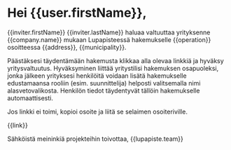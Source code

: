 # Hei {{user.firstName}},

{{inviter.firstName}} {{inviter.lastName}} haluaa valtuuttaa yrityksenne {{company.name}} mukaan Lupapisteessä hakemukselle {{operation}} osoitteessa {{address}}, {{municipality}}.

Päästäksesi täydentämään hakemusta klikkaa alla olevaa linkkiä ja hyväksy yritysvaltuutus. Hyväksyminen liittää yritystilisi hakemuksen osapuoleksi, jonka jälkeen yrityksesi henkilöitä voidaan lisätä hakemukselle edustamaansa rooliin (esim. suunnittelija) helposti valitsemalla nimi alasvetovalikosta. Henkilön tiedot täydentyvät tällöin hakemukselle automaattisesti.

Jos linkki ei toimi, kopioi osoite ja liitä se selaimen osoiteriville.

{{link}}

Sähköistä meininkiä projekteihin toivottaa,
{{lupapiste.team}}